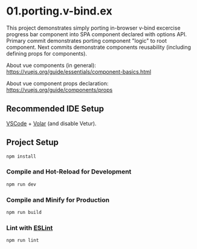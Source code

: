 # 01.porting.v-bind.ex

This project demonstrates simply porting in-browser v-bind excercise progress bar component into SPA component declared with options API. Primary commit demonstrates porting component "logic" to root component. Next commits demonstrate components reusability (including defining props for components).

About vue components (in general):
https://vuejs.org/guide/essentials/component-basics.html

About vue component props declaration:
https://vuejs.org/guide/components/props

## Recommended IDE Setup

[VSCode](https://code.visualstudio.com/) + [Volar](https://marketplace.visualstudio.com/items?itemName=Vue.volar) (and disable Vetur).

## Project Setup

```sh
npm install
```

### Compile and Hot-Reload for Development

```sh
npm run dev
```

### Compile and Minify for Production

```sh
npm run build
```

### Lint with [ESLint](https://eslint.org/)

```sh
npm run lint
```
